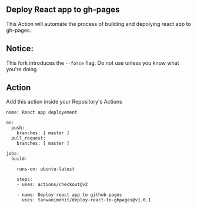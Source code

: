 ## Deploy React app to gh-pages 

This Action will automate the process of building and depolying react app to gh-pages.

## Notice:  
This fork introduces the `--force` flag. Do not use unless you know what you're doing

## Action 
Add this action inside your Repository's Actions

```
name: React app deployement

on:
  push:
    branches: [ master ]
  pull_request:
    branches: [ master ]

jobs:
  build:

    runs-on: ubuntu-latest
    
    steps:
    - uses: actions/checkout@v2

    - name: Deploy react app to github pages
      uses: tanwanimohit/deploy-react-to-ghpages@v1.0.1
```
